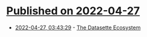 # [Published on 2022-04-27](index.md)

* [2022-04-27, 03:43:29](https://news.ycombinator.com/item?id=31176054) - [The Datasette Ecosystem](https://docs.datasette.io/en/stable/ecosystem.html)
